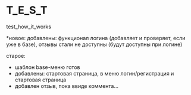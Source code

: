 # T_E_S_T
test_how_it_works

*новое: добавлены: функционал логина (добавляет и проверяет, если уже в базе), отзывы стали не доступны (будут доступны при логине)

старое:
- шаблон base-меню готов
- добавлены: стартовая страница, в меню логин/регистрация и стартовая страница
- добавлен отзыв, пока ввиде коммента...
